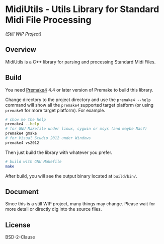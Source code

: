 # MidiUtils - Utils Library for Standard Midi File Processing

*(Still WIP Project)*

## Overview

MidiUtils is a C++ library for parsing and processing Standard Midi Files.

## Build

You need [Premake4](https://premake.github.io/) 4.4 or later version of Premake to build this library.

Change directory to the project directory and use the `premake4 --help` command will show all the `premake4` supported target platform (or using `premake5` for more target platform). For example.

``` bash
# show me the help
premake4 --help
# for GNU Makefile under linux, cygwin or msys (and maybe Mac?)
premake4 gmake
# for Visual Studio 2012 under Windows
premake4 vs2012 
```

Then just build the library with whatever you prefer.

``` bash
# build with GNU Makefile
make
```

After build, you will see the output binary located at `build/bin/`.

## Document

Since this is a still WIP project, many things may change. Please wait for more detail or directly dig into the source files.

## License

BSD-2-Clause
